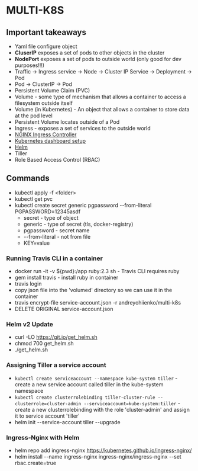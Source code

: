 # MULTI-K8S

## Important takeaways
- Yaml file configure object
- **CluserIP** exposes a set of pods to other objects in the cluster
- **NodePort** exposes a set of pods to outside world (only good for dev purposes!!!)
- Traffic -> Ingress service -> Node -> Cluster IP Service -> Deployment -> Pod
- Pod -> ClusterIP -> Pod
- Persistent Volume Claim (PVC)
- Volume - some type of mechanism that allows a container to access a filesystem outside itself
- Volume (in Kubernetes) - An object that allows a container to store data at the pod level
- Persistent Volume locates outside of a Pod
- Ingress - exposes a set of services to the outside world
- [NGINX Ingress Controller](https://kubernetes.github.io/ingress-nginx/deploy/#provider-specific-steps)
- [Kubernetes dashboard setup](https://github.com/kubernetes/dashboard/tree/master/docs)
- [Helm](https://github.com/helm/helm)
- Tiller
- Role Based Access Control (RBAC)

## Commands
- kubectl apply -f \<folder> 
- kubectl get pvc
- kubectl create secret generic pgpassword --from-literal PGPASSWORD=12345asdf
  - secret - type of object
  - generic - type of secret (tls, docker-registry)
  - pgpassword - secret name
  - --from-literal - not from file
  - KEY=value

### Running Travis CLI in a container
- docker run -it -v ${pwd}:/app ruby:2.3 sh - Travis CLI requires ruby
- gem install travis - install ruby in container
- travis login
- copy json file into the 'volumed' directory so we can use it in the container
- travis encrypt-file service-account.json -r andreyohiienko/multi-k8s
- DELETE ORIGINAL service-account.json

### Helm v2 Update
- curl -LO https://git.io/get_helm.sh
- chmod 700 get_helm.sh
- ./get_helm.sh 

### Assigning Tiller a service account
- ```kubectl create serviceaccount --namespace kube-system tiller``` - create a new service account called tiller in the kube-system namespace
- ```kubectl create clusterrolebinding tiller-cluster-rule --clusterrole=cluster-admin --serviceaccount=kube-system:tiller``` - create a new clusterrolebinding with the role 'cluster-admin' and assign it to service account 'tiller'
- helm init --service-account tiller --upgrade

### Ingress-Nginx with Helm
- helm repo add ingress-nginx https://kubernetes.github.io/ingress-nginx/
- helm install --name ingress-nginx ingress-nginx/ingress-nginx --set rbac.create=true